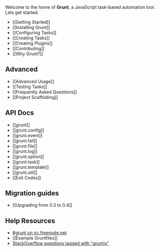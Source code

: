 Welcome to the home of **Grunt**, a JavaScript task-based automation tool. Lets get started.

* [[Getting Started]]
* [[Installing Grunt]]
* [[Configuring Tasks]]
* [[Creating Tasks]]
* [[Creating Plugins]]
* [[Contributing]]
* [[Why Grunt?]]

## Advanced
* [[Advanced Usage]]
* [[Testing Tasks]]
* [[Frequently Asked Questions]]
* [[Project Scaffolding]]

## API Docs
* [[grunt]]
* [[grunt.config]]
* [[grunt.event]]
* [[grunt.fail]]
* [[grunt.file]]
* [[grunt.log]]
* [[grunt.option]]
* [[grunt.task]]
* [[grunt.template]]
* [[grunt.util]]
* [[Exit Codes]]

## Migration guides
* [[Upgrading from 0.3 to 0.4]]

## Help Resources
* [#grunt on irc.freenode.net](irc://irc.freenode.net/#grunt)
* [[Example Gruntfiles]]
* [StackOverflow questions tagged with "gruntjs"](http://stackoverflow.com/questions/tagged/gruntjs)